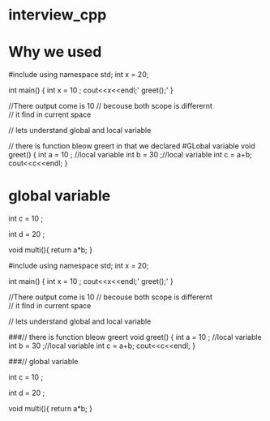 # interview_cpp
# Why we used 

#include <iostream>
using namespace std;
int x = 20;

int main() {
   int x = 10 ;
   cout<<x<<endl;'
   greet();'
}


//There output come is 10 
// becouse both scope is differernt   
// it find in current space 



// lets understand global and local variable 

// there is function bleow greert in that we declared #GLobal variable 
void greet() {
    int a = 10 ; //local variable 
    int b = 30 ;//local variable 
    int c = a+b;
    cout<<c<<endl;
}


# global variable 

int c = 10 ;

int d = 20 ;



void multi(){
  return a*b;
}


#include <iostream>
using namespace std;
int x = 20;

int main() {
   int x = 10 ;
   cout<<x<<endl;'
   greet();'
}


//There output come is 10 
// becouse both scope is differernt   
// it find in current space 



// lets understand global and local variable 

###// there is function bleow greert
void greet() {
    int a = 10 ; //local variable 
    int b = 30 ;//local variable 
    int c = a+b;
    cout<<c<<endl;
}


###// global variable 

int c = 10 ;

int d = 20 ;



void multi(){
  return a*b;
}
   
   
   
 


